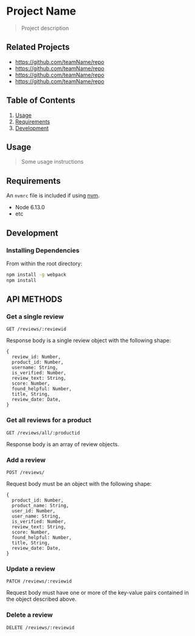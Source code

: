 # Project Name

> Project description

## Related Projects

  - https://github.com/teamName/repo
  - https://github.com/teamName/repo
  - https://github.com/teamName/repo
  - https://github.com/teamName/repo

## Table of Contents

1. [Usage](#Usage)
1. [Requirements](#requirements)
1. [Development](#development)

## Usage

> Some usage instructions

## Requirements

An `nvmrc` file is included if using [nvm](https://github.com/creationix/nvm).

- Node 6.13.0
- etc

## Development

### Installing Dependencies

From within the root directory:

```sh
npm install -g webpack
npm install
```

## API METHODS

### Get a single review
```
GET /reviews/:reviewid
```
Response body is a single review object with the following shape:
```
{
  review_id: Number,
  product_id: Number,
  username: String,
  is_verified: Number,
  review_text: String,
  score: Number,
  found_helpful: Number,
  title, String,
  review_date: Date,
}
```

### Get all reviews for a product
```
GET /reviews/all/:productid
```
Response body is an array of review objects.

### Add a review
```
POST /reviews/
```
Request body must be an object with the following shape:
```
{
  product_id: Number,
  product_name: String,
  user_id: Number,
  user_name: String,
  is_verified: Number,
  review_text: String,
  score: Number,
  found_helpful: Number,
  title, String,
  review_date: Date,
}
```

### Update a review
```
PATCH /reviews/:reviewid
```
Request body must have one or more of the key-value pairs contained in the object described above.

### Delete a review
```
DELETE /reviews/:reviewid
```
